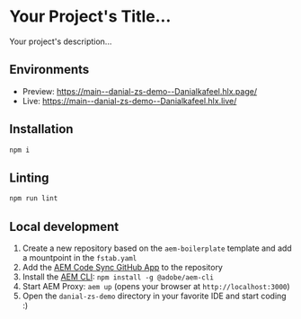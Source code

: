 # Your Project's Title...
Your project's description...

## Environments
- Preview: https://main--danial-zs-demo--Danialkafeel.hlx.page/
- Live: https://main--danial-zs-demo--Danialkafeel.hlx.live/

## Installation

```sh
npm i
```

## Linting

```sh
npm run lint
```

## Local development

1. Create a new repository based on the `aem-boilerplate` template and add a mountpoint in the `fstab.yaml`
1. Add the [AEM Code Sync GitHub App](https://github.com/apps/aem-code-sync) to the repository
1. Install the [AEM CLI](https://github.com/adobe/helix-cli): `npm install -g @adobe/aem-cli`
1. Start AEM Proxy: `aem up` (opens your browser at `http://localhost:3000`)
1. Open the `danial-zs-demo` directory in your favorite IDE and start coding :)
